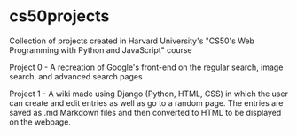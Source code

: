 # cs50projects
Collection of projects created in Harvard University's "CS50's Web Programming with Python and JavaScript" course

Project 0 - A recreation of Google's front-end on the regular search, image search, and advanced search pages

Project 1 - A wiki made using Django (Python, HTML, CSS) in which the user can create and edit entries as well as go to a random page.
The entries are saved as .md Markdown files and then converted to HTML to be displayed on the webpage.
